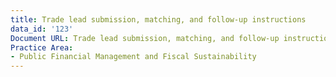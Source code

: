 ```yaml
---
title: Trade lead submission, matching, and follow-up instructions
data_id: '123'
Document URL: Trade lead submission, matching, and follow-up instructions
Practice Area:
- Public Financial Management and Fiscal Sustainability
---
```



